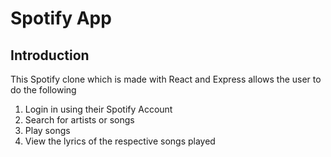 # Spotify App

## Introduction

This Spotify clone which is made with React and Express allows the user to do the following

1. Login in using their Spotify Account
2. Search for artists or songs
3. Play songs
4. View the lyrics of the respective songs played
